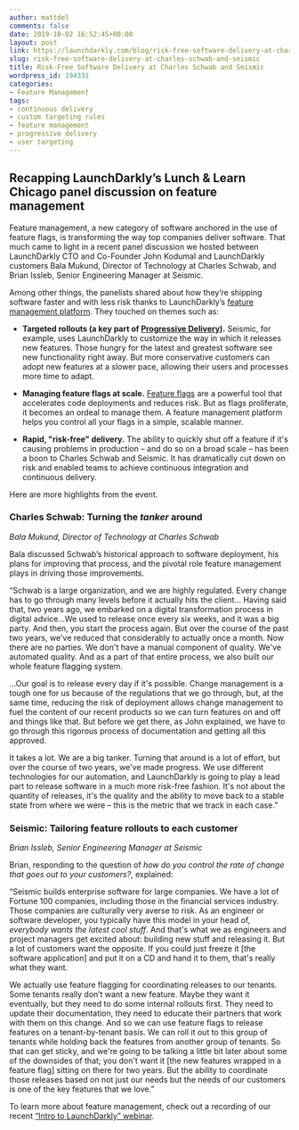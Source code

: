 ```yaml
---
author: mattdel
comments: false
date: 2019-10-02 16:52:45+00:00
layout: post
link: https://launchdarkly.com/blog/risk-free-software-delivery-at-charles-schwab-and-seismic/
slug: risk-free-software-delivery-at-charles-schwab-and-seismic
title: Risk-Free Software Delivery at Charles Schwab and Seismic
wordpress_id: 194331
categories:
- Feature Management
tags:
- continuous delivery
- custom targeting rules
- feature management
- progressive delivery
- user targeting
---
```


## Recapping LaunchDarkly’s Lunch & Learn Chicago panel discussion on feature management


Feature management, a new category of software anchored in the use of feature flags, is transforming the way top companies deliver software. That much came to light in a recent panel discussion we hosted between LaunchDarkly CTO and Co-Founder John Kodumal and LaunchDarkly customers Bala Mukund, Director of Technology at Charles Schwab, and Brian Issleb, Senior Engineering Manager at Seismic.

Among other things, the panelists shared about how they’re shipping software faster and with less risk thanks to LaunchDarkly’s [feature management platform](https://launchdarkly.com/product/). They touched on themes such as:



 	
  * **Targeted rollouts (a key part of [Progressive Delivery](https://launchdarkly.com/blog/the-daughter-mother-in-law-challenge-a-case-for-progressive-delivery/)).** Seismic, for example, uses LaunchDarkly to customize the way in which it releases new features. Those hungry for the latest and greatest software see new functionality right away. But more conservative customers can adopt new features at a slower pace, allowing their users and processes more time to adapt.

 	
  * **Managing feature flags at scale.** [Feature flags](https://launchdarkly.com/features/feature-flags/) are a powerful tool that accelerates code deployments and reduces risk. But as flags proliferate, it becomes an ordeal to manage them. A feature management platform helps you control all your flags in a simple, scalable manner.

 	
  * **Rapid, "risk-free" delivery.** The ability to quickly shut off a feature if it's causing problems in production – and do so on a broad scale – has been a boon to Charles Schwab and Seismic. It has dramatically cut down on risk and enabled teams to achieve continuous integration and continuous delivery.


Here are more highlights from the event.


### Charles Schwab: Turning the _tanker_ around


_Bala Mukund, Director of Technology at Charles Schwab_

Bala discussed Schwab’s historical approach to software deployment, his plans for improving that process, and the pivotal role feature management plays in driving those improvements.

“Schwab is a large organization, and we are highly regulated. Every change has to go through many levels before it actually hits the client... Having said that, two years ago, we embarked on a digital transformation process in digital advice...We used to release once every six weeks, and it was a big party. And then, you start the process again. But over the course of the past two years, we've reduced that considerably to actually once a month. Now there are no parties. We don't have a manual component of quality. We've automated quality. And as a part of that entire process, we also built our whole feature flagging system.

...Our goal is to release every day if it's possible. Change management is a tough one for us because of the regulations that we go through, but, at the same time, reducing the risk of deployment allows change management to fuel the content of our recent products so we can turn features on and off and things like that. But before we get there, as John explained, we have to go through this rigorous process of documentation and getting all this approved.

It takes a lot. We are a big tanker. Turning that around is a lot of effort, but over the course of two years, we've made progress. We use different technologies for our automation, and LaunchDarkly is going to play a lead part to release software in a much more risk-free fashion. It's not about the quantity of releases, it's the quality and the ability to move back to a stable state from where we were – this is the metric that we track in each case.”


### Seismic: Tailoring feature rollouts to each customer


_Brian Issleb, Senior Engineering Manager at Seismic_

Brian, responding to the question of _how do you control the rate of change that goes out to your customers?_, explained:

“Seismic builds enterprise software for large companies. We have a lot of Fortune 100 companies, including those in the financial services industry. Those companies are culturally very averse to risk. As an engineer or software developer, you typically have this model in your head of, _everybody wants the latest cool stuff_. And that's what we as engineers and project managers get excited about: building new stuff and releasing it. But a lot of customers want the opposite. If you could just freeze it [the software application] and put it on a CD and hand it to them, that's really what they want.

We actually use feature flagging for coordinating releases to our tenants. Some tenants really don’t want a new feature. Maybe they want it eventually, but they need to do some internal rollouts first. They need to update their documentation, they need to educate their partners that work with them on this change. And so we can use feature flags to release features on a tenant-by-tenant basis. We can roll it out to this group of tenants while holding back the features from another group of tenants. So that can get sticky, and we're going to be talking a little bit later about some of the downsides of that; you don't want it [the new features wrapped in a feature flag] sitting on there for two years. But the ability to coordinate those releases based on not just our needs but the needs of our customers is one of the key features that we love.”

To learn more about feature management, check out a recording of our recent [“Intro to LaunchDarkly” webinar](https://launchdarkly.com/webinars/intro-to-launchdarkly).
